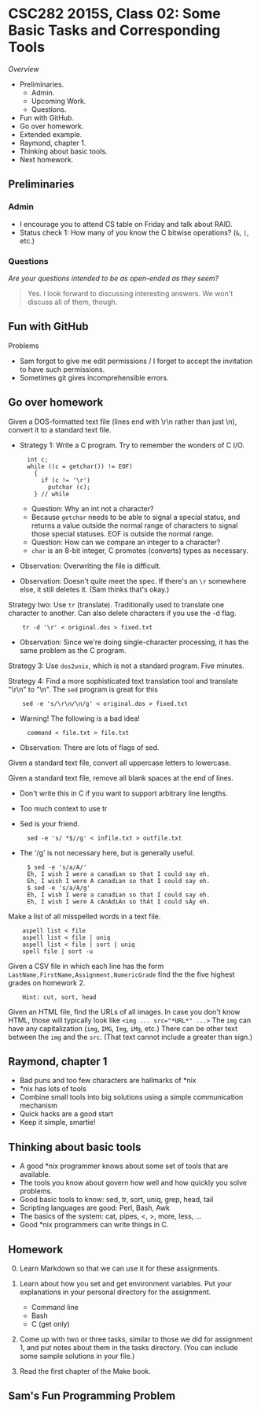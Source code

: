 CSC282 2015S, Class 02: Some Basic Tasks and Corresponding Tools
================================================================

_Overview_

* Preliminaries.
    * Admin.
    * Upcoming Work.
    * Questions.
* Fun with GitHub.
* Go over homework.
* Extended example.
* Raymond, chapter 1.
* Thinking about basic tools.
* Next homework.

Preliminaries
-------------

### Admin

* I encourage you to attend CS table on Friday and talk about RAID.
* Status check 1: How many of you know the C bitwise operations?
  (`&`, `|`, etc.)

### Questions

_Are your questions intended to be as open-ended as they seem?_

> Yes.  I look forward to discussing interesting answers.  We won't
  discuss all of them, though.

Fun with GitHub
---------------

Problems

* Sam forgot to give me edit permissions / I forget to accept the
  invitation to have such permissions.
* Sometimes git gives incomprehensible errors.

Go over homework
----------------

Given a DOS-formatted text file (lines end with \r\n rather than just
\n), convert it to a standard text file.

* Strategy 1: Write a C program.  Try to remember the wonders of C I/O.

        int c;
        while ((c = getchar()) != EOF)
          {
            if (c != '\r')
              putchar (c);
          } // while

    * Question: Why an int not a character?
    * Because `getchar` needs to be able to signal a special status,
      and returns a value outside the normal range of characters to
      signal those special statuses.  EOF is outside the normal range.
    * Question: How can we compare an integer to a character?
    * `char` is an 8-bit integer, C promotes (converts) types as
      necessary.

* Observation: Overwriting the file is difficult.
* Observation: Doesn't quite meet the spec.  If there's an `\r` somewhere
  else, it still deletes it.  (Sam thinks that's okay.)

Strategy two: Use `tr` (translate).  Traditionally used to translate
one character to another.  Can also delete characters if you use the
-d flag.

        tr -d '\r' < original.dos > fixed.txt

* Observation: Since we're doing single-character processing, it has
  the same problem as the C program.

Strategy 3: Use `dos2unix`, which is not a standard program.  Five minutes.

Strategy 4: Find a more sophisticated text translation tool and translate
"\r\n" to "\n".  The `sed` program is great for this

        sed -e 's/\r\n/\n/g' < original.dos > fixed.txt

* Warning!  The following is a bad idea!

        command < file.txt > file.txt

* Observation: There are lots of flags of sed.

Given a standard text file, convert all uppercase letters to lowercase.

Given a standard text file, remove all blank spaces at the end of lines.  

* Don't write this in C if you want to support arbitrary line lengths.
* Too much context to use tr
* Sed is your friend.

        sed -e 's/ *$//g' < infile.txt > outfile.txt

* The '/g' is not necessary here, but is generally useful.

        $ sed -e 's/a/A/'
        Eh, I wish I were a canadian so that I could say eh.
        Eh, I wish I were A canadian so that I could say eh.
        $ sed -e 's/a/A/g'
        Eh, I wish I were a canadian so that I could say eh.
        Eh, I wish I were A cAnAdiAn so thAt I could sAy eh.

Make a list of all misspelled words in a text file.

        aspell list < file
        aspell list < file | uniq
        aspell list < file | sort | uniq
        spell file | sort -u

Given a CSV file in which each line has the form
`LastName,FirstName,Assignment,NumericGrade`
find the the five highest grades on homework 2.

        Hint: cut, sort, head

Given an HTML file, find the URLs of all images.  In case you don't know
HTML, those will typically look like `<img ... src="*URL*" ...>` The
`img` can have any capitalization (`img`, `IMG`, `Img`,  `iMg`, etc.)
There can be other text between the `img` and the `src`.  (That text
cannot include a greater than sign.)

Raymond, chapter 1
------------------

* Bad puns and too few characters are hallmarks of *nix
* *nix has lots of tools
* Combine small tools into big solutions using a simple communication
  mechanism
* Quick hacks are a good start
* Keep it simple, smartie!

Thinking about basic tools
--------------------------

* A good *nix programmer knows about some set of tools that are available.
* The tools you know about govern how well and how quickly you solve
  problems.
* Good basic tools to know: sed, tr, sort, uniq, grep, head, tail
* Scripting languages are good: Perl, Bash, Awk
* The basics of the system: cat, pipes, <, >, more, less, ...
* Good *nix programmers can write things in C.

Homework
--------

0. Learn Markdown so that we can use it for these assignments.

1. Learn about how you set and get environment variables.  Put your
explanations in your personal directory for the assignment.

    * Command line
    * Bash
    * C (get only)

2. Come up with two or three tasks, similar to those we did for assignment
1, and put notes about them in the tasks directory.  (You can include
some sample solutions in your file.)

3. Read the first chapter of the Make book.

Sam's Fun Programming Problem
-----------------------------
